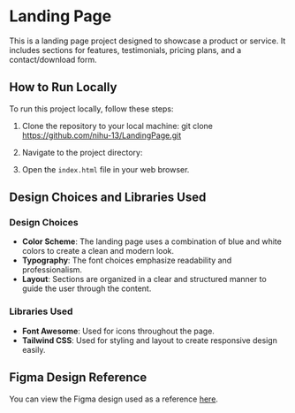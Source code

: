 # Landing Page

This is a landing page project designed to showcase a product or service. It includes sections for features, testimonials, pricing plans, and a contact/download form.

## How to Run Locally

To run this project locally, follow these steps:

1. Clone the repository to your local machine:
git clone https://github.com/nihu-13/LandingPage.git

2. Navigate to the project directory:

3. Open the `index.html` file in your web browser.

## Design Choices and Libraries Used

### Design Choices

- **Color Scheme**: The landing page uses a combination of blue and white colors to create a clean and modern look.
- **Typography**: The font choices emphasize readability and professionalism.
- **Layout**: Sections are organized in a clear and structured manner to guide the user through the content.

### Libraries Used

- **Font Awesome**: Used for icons throughout the page.
- **Tailwind CSS**: Used for styling and layout to create responsive design easily.

## Figma Design Reference

You can view the Figma design used as a reference [here](link_to_figma_design).

